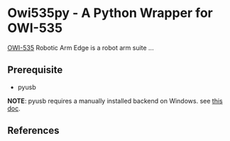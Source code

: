 # Owi535py - A Python Wrapper for OWI-535

[OWI-535](https://owirobot.com/robotic-arm-edge/) Robotic Arm Edge is a robot arm suite ...

## Prerequisite

- pyusb

**NOTE**: pyusb requires a manually installed backend on Windows. see [this doc](./doc/libusb-win32.md).

## References

